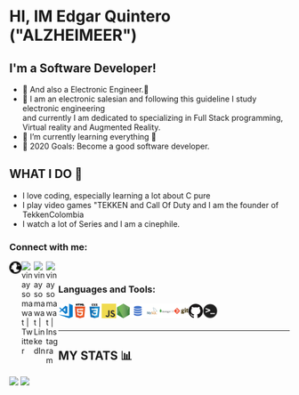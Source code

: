 
# HI, IM Edgar Quintero ("ALZHEIMEER")
## I'm a Software Developer!
- 🔭 And also a Electronic Engineer.🤯<br>
- 🥅 I am an electronic salesian and following this guideline I study electronic engineering<br>
and currently I am dedicated to specializing in Full Stack programming, Virtual reality and Augmented Reality.<br>
- 🌱 I’m currently learning everything 🤣
- 🥅 2020 Goals: Become a good software developer.

## WHAT I DO 🚀
* I love coding, especially learning a lot about C pure
* I play video games "TEKKEN and Call Of Duty and I am the founder of TekkenColombia
* I watch a lot of Series and I am a cinephile.

### Connect with me:

[<img align="left" alt="vinaysomawat-portfolio" width="22px" src="https://raw.githubusercontent.com/iconic/open-iconic/master/svg/globe.svg" />][website]
[<img align="left" alt="vinaysomawat | Twitter" width="22px" src="https://cdn.jsdelivr.net/npm/simple-icons@v3/icons/twitter.svg" />][twitter]
[<img align="left" alt="vinaysomawat | LinkedIn" width="22px" src="https://cdn.jsdelivr.net/npm/simple-icons@v3/icons/linkedin.svg" />][linkedin]
[<img align="left" alt="vinaysomawat | Instagram" width="22px" src="https://cdn.jsdelivr.net/npm/simple-icons@v3/icons/instagram.svg" />][instagram]

<br />

### Languages and Tools:

<img align="left" alt="Visual Studio Code" width="26px" src="https://raw.githubusercontent.com/github/explore/80688e429a7d4ef2fca1e82350fe8e3517d3494d/topics/visual-studio-code/visual-studio-code.png" />
<img align="left" alt="HTML5" width="26px" src="https://raw.githubusercontent.com/github/explore/80688e429a7d4ef2fca1e82350fe8e3517d3494d/topics/html/html.png" />
<img align="left" alt="CSS3" width="26px" src="https://raw.githubusercontent.com/github/explore/80688e429a7d4ef2fca1e82350fe8e3517d3494d/topics/css/css.png" />

<img align="left" alt="JavaScript" width="26px" src="https://raw.githubusercontent.com/github/explore/80688e429a7d4ef2fca1e82350fe8e3517d3494d/topics/javascript/javascript.png" />
<img align="left" alt="Node.js" width="26px" src="https://raw.githubusercontent.com/github/explore/80688e429a7d4ef2fca1e82350fe8e3517d3494d/topics/nodejs/nodejs.png" />
<img align="left" alt="SQL" width="26px" src="https://raw.githubusercontent.com/github/explore/80688e429a7d4ef2fca1e82350fe8e3517d3494d/topics/sql/sql.png" />
<img align="left" alt="MySQL" width="26px" src="https://raw.githubusercontent.com/github/explore/80688e429a7d4ef2fca1e82350fe8e3517d3494d/topics/mysql/mysql.png" />
<img align="left" alt="MongoDB" width="26px" src="https://raw.githubusercontent.com/github/explore/80688e429a7d4ef2fca1e82350fe8e3517d3494d/topics/mongodb/mongodb.png" />
<img align="left" alt="Git" width="26px" src="https://raw.githubusercontent.com/github/explore/80688e429a7d4ef2fca1e82350fe8e3517d3494d/topics/git/git.png" />
<img align="left" alt="GitHub" width="26px" src="https://raw.githubusercontent.com/github/explore/78df643247d429f6cc873026c0622819ad797942/topics/github/github.png" />
<img align="left" alt="HTML5" width="26px" src="https://raw.githubusercontent.com/github/explore/80688e429a7d4ef2fca1e82350fe8e3517d3494d/topics/terminal/terminal.png" />

<br />
<br />

---
## MY STATS 📊
 ![](https://github-readme-stats.vercel.app/api?username=alzheimeer) ![](https://github-readme-stats.vercel.app/api/top-langs/?username=alzheimeer)
 

[website]: https://alzheimeer.github.io/
[twitter]: https://twitter.com/alzheimeer
[instagram]: https://www.instagram.com/alzheimeer/
[linkedin]: https://www.linkedin.com/in/alzheimeer
